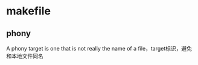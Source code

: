 # makefile

## phony

A phony target is one that is not really the name of a file，target标识，避免和本地文件同名